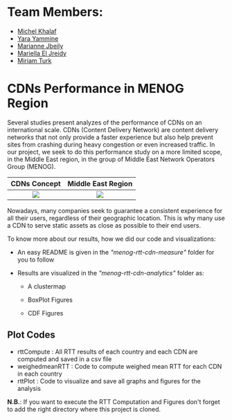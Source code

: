 Team Members:
=============
* [Michel Khalaf](https://github.com/MichelKhalaf)
* [Yara Yammine](https://github.com/YaraYammine)
* [Marianne Jbeily](https://github.com/mariannejbeyli)
* [Mariella El Jreidy](https://github.com/MariellaJreidy)  
* [Miriam Turk ](https://github.com/miriamturk)  

# CDNs Performance in MENOG Region

Several studies present analyzes of the performance of CDNs on an international scale. CDNs (Content Delivery Network) are content delivery networks that not only provide a faster experience but also help prevent sites from crashing during heavy congestion or even increased traffic. In our project, we seek to do this performance study on a more limited scope, in the Middle East region, in the group of Middle East Network Operators Group (MENOG).


CDNs Concept |  Middle East Region
:-------------------------:|:-------------------------:
![](https://www.themexpert.com/images/easyblog_articles/273/b2ap3_large_cdn_cover.png)  |  ![](https://lh3.googleusercontent.com/proxy/LaPohduRZtqSvCdHR-YbcbiUSRbS-8FmlioVn8sKg4XzpjEXgypD9zQAoC8blmqD8wNXuagkysbLoFKUYuJGxDeZy_v5ZKFtr7Ffv_dI6YfmFYbF2IFFLfqS1K0jK_-OmDHlP8KSAHA)

Nowadays, many companies seek to guarantee a consistent experience for all their users, regardless of their geographic location. This is why many use a CDN to serve static assets as close as possible to their end users.

To know more about our results, how we did our code and visualizations:

 - An easy README is given in the *"menog-rtt-cdn-measure"* folder for you to follow

 - Results are visualized in the *"menog-rtt-cdn-analytics"* folder as:

    - A clustermap

    - BoxPlot Figures

    - CDF Figures

## Plot Codes

- rttCompute : All RTT results of each country and each CDN are computed and saved in a csv file
- weighedmeanRTT : Code to compute weighed mean RTT for each CDN in each country
- rttPlot : Code to visualize and save all graphs and figures for the analysis

__N.B.__: If you want to execute the RTT Computation and Figures don't forget to add the right directory where this project is cloned.

